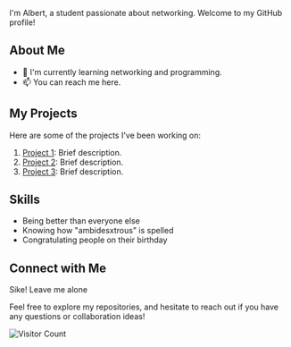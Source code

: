 I'm Albert, a student passionate about networking. Welcome to my GitHub profile!

## About Me

- 🌱 I'm currently learning networking and programming.
- 📫 You can reach me here.

## My Projects

Here are some of the projects I've been working on:

1. [Project 1](link-to-project-1): Brief description.
2. [Project 2](link-to-project-2): Brief description.
3. [Project 3](link-to-project-3): Brief description.

## Skills

- Being better than everyone else
- Knowing how "ambidesxtrous" is spelled
- Congratulating people on their birthday

## Connect with Me

Sike! Leave me alone

Feel free to explore my repositories, and hesitate to reach out if you have any questions or collaboration ideas!

![Visitor Count](https://visitor-badge.laobi.icu/badge?page_id=TheAlbert1.TheAlbert1)